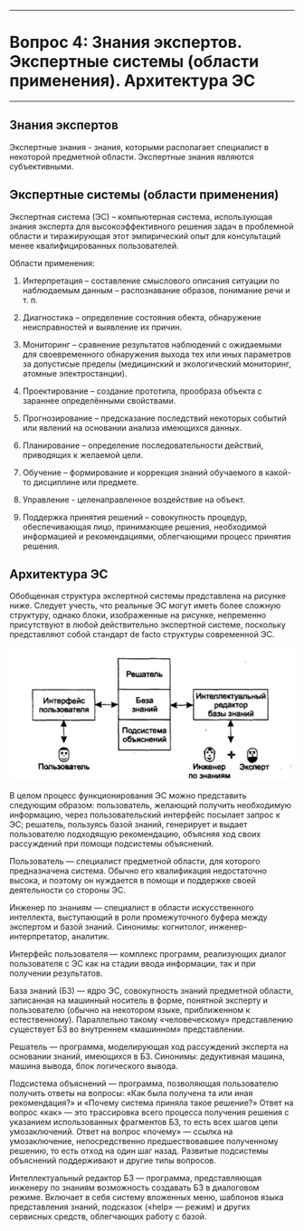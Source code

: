 ___
# Вопрос 4: Знания экспертов. Экспертные системы (области применения). Архитектура ЭС
___

## Знания экспертов

Экспертные знания - знания, которыми располагает специалист в некоторой предметной области. Экспертные знания являются субъективными.

## Экспертные системы (области применения)

Экспертная система (ЭС) – компьютерная система, использующая знания эксперта для высокоэффективного решения задач в проблемной области и тиражирующая этот эмпирический опыт для консультаций менее квалифицированных пользователей.

Области применения:

1.	Интерпретация – составление смыслового описания ситуации по наблюдаемым данным – распознавание образов, понимание речи и т. п.

2.	Диагностика – определение состояния обекта, обнаружение неисправностей и выявление их причин.

3.	Мониторинг – сравнение результатов наблюдений с ожидаемыми для своевременного обнаружения выхода тех или иных параметров за допустисые пределы (медицинский и экологический мониторинг, атомные электростанции).

4.	Проектирование – создание прототипа, прообраза объекта с зараннее определёнными свойствами.

5.	Прогнозирование – предсказание последствий некоторых событий или явлений на основании анализа имеющихся данных.

6.	Планирование – определение последовательности действий, приводящих к желаемой цели.

7.	Обучение – формирование и коррекция знаний обучаемого в какой-то дисциплине или предмете.

8.	Управление - целенаправленное воздействие на объект.

9.	Поддержка принятия решений – совокупность процедур, обеспечивающая лицо, принимающее решения, необходимой информацией и рекомендациями, облегчающими процесс принятия решения.

## Архитектура ЭС

Обобщенная структура экспертной системы представлена на рисунке ниже. Следует учесть, что реальные ЭС могут иметь более сложную структуру, однако блоки, изображенные на рисунке, непременно присутствуют в любой действительно экспертной системе, поскольку представляют собой стандарт de facto структуры современной ЭС.

![](../resources/imgs/4_1.png)

В целом процесс функционирования ЭС можно представить следующим образом: пользователь, желающий получить необходимую информацию, через пользовательский интерфейс посылает запрос к ЭС; решатель, пользуясь базой знаний, генерирует и выдает пользователю подходящую рекомендацию, объясняя ход своих рассуждений при помощи подсистемы объяснений.

Пользователь — специалист предметной области, для которого предназначена система. Обычно его квалификация недостаточно высока, и поэтому он нуждается в помощи и поддержке своей деятельности со стороны ЭС. 

Инженер по знаниям — специалист в области искусственного интеллекта, выступающий в роли промежуточного буфера между экспертом и базой знаний. Синонимы: когнитолог, инженер-интерпретатор, аналитик. 

Интерфейс пользователя — комплекс программ, реализующих диалог пользователя с ЭС как на стадии ввода информации, так и при получении результатов. 

База знаний (БЗ) — ядро ЭС, совокупность знаний предметной области, записанная на машинный носитель в форме, понятной эксперту и пользователю (обычно на некотором языке, приближенном к естественному). Параллельно такому «человеческому» представлению существует БЗ во внутреннем «машинном» представлении. 

Решатель — программа, моделирующая ход рассуждений эксперта на основании знаний, имеющихся в БЗ. Синонимы: дедуктивная машина, машина вывода, блок логического вывода. 

Подсистема объяснений — программа, позволяющая пользователю получить ответы на вопросы: «Как была получена та или иная рекомендация?» и «Почему система приняла такое решение?» Ответ на вопрос «как» — это трассировка всего процесса получения решения с указанием использованных фрагментов БЗ, то есть всех шагов цепи умозаключений. Ответ на вопрос «почему» — ссылка на умозаключение, непосредственно предшествовавшее полученному решению, то есть отход на один шаг назад. Развитые подсистемы объяснений поддерживают и другие типы вопросов. 

Интеллектуальный редактор БЗ — программа, представляющая инженеру по знаниям возможность создавать БЗ в диалоговом режиме. Включает в себя систему вложенных меню, шаблонов языка представления знаний, подсказок («help» — режим) и других сервисных средств, облегчающих работу с базой.